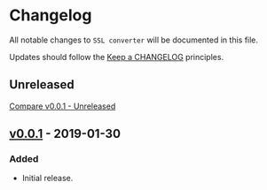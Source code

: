 # Changelog
All notable changes to `SSL converter` will be documented in this file.

Updates should follow the [Keep a CHANGELOG](http://keepachangelog.com/) principles.

## Unreleased
[Compare v0.0.1 - Unreleased](https://github.com/exonet/ssl-converter/compare/v0.0.1...develop)

## [v0.0.1](https://github.com/exonet/ssl-converter/releases/tag/v0.0.1) - 2019-01-30
### Added
- Initial release.
